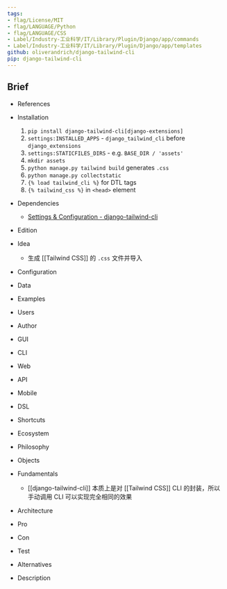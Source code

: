 ```yaml
---
tags:
- flag/License/MIT
- flag/LANGUAGE/Python
- flag/LANGUAGE/CSS
- Label/Industry-工业科学/IT/Library/Plugin/Django/app/commands
- Label/Industry-工业科学/IT/Library/Plugin/Django/app/templates
github: oliverandrich/django-tailwind-cli
pip: django-tailwind-cli
---
```


## Brief

- References

- Installation
    1. `pip install django-tailwind-cli[django-extensions]`
    2. `settings:INSTALLED_APPS` - `django_tailwind_cli` before `django_extensions`
    3. `settings:STATICFILES_DIRS` - e.g. `BASE_DIR / 'assets'`
    4. `mkdir assets`
    5. `python manage.py tailwind build` generates `.css`
    6. `python manage.py collectstatic`
    7. `{% load tailwind_cli %}` for DTL tags
    8. `{% tailwind_css %}` in `<head>` element

- Dependencies
    - [Settings & Configuration - django-tailwind-cli](https://django-tailwind-cli.andrich.me/settings/)

- Edition

- Idea
    - 生成 [[Tailwind CSS]] 的 `.css` 文件并导入

- Configuration

- Data

- Examples

- Users

- Author

- GUI

- CLI

- Web

- API

- Mobile

- DSL

- Shortcuts

- Ecosystem

- Philosophy

- Objects

- Fundamentals
    - [[django-tailwind-cli]] 本质上是对 [[Tailwind CSS]] CLI 的封装，所以手动调用 CLI 可以实现完全相同的效果

- Architecture

- Pro

- Con

- Test

- Alternatives

- Description
